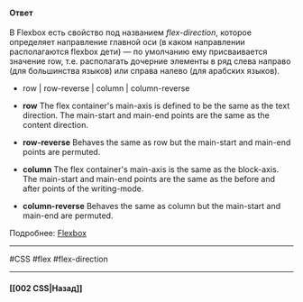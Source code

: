 #### Ответ

В Flexbox есть свойство под названием *flex-direction*, которое определяет направление главной оси (в каком направлении располагаются flexbox дети) — по умолчанию ему присваивается значение row, т.е. располагать дочерние элементы в ряд слева направо (для большинства языков) или справа налево (для арабских языков).

- row | row-reverse | column | column-reverse

- **row** The flex container's main-axis is defined to be the same as the text direction. The main-start and main-end points are the same as the content direction.
- **row-reverse** Behaves the same as row but the main-start and main-end points are permuted.
- **column** The flex container's main-axis is the same as the block-axis. The main-start and main-end points are the same as the before and after points of the writing-mode.
- **column-reverse** Behaves the same as column but the main-start and main-end are permuted.

Подробнее: [Flexbox](https://developer.mozilla.org/ru/docs/Learn/CSS/CSS_layout/Flexbox)

___
#CSS #flex #flex-direction

___

#### [[002 CSS|Назад]]